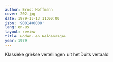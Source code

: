 ```yaml
---
author: Ernst Hoffmann
cover: 202.jpg
date: 1979-11-13 11:00:00
isbn: '9001400000'
lang: en-us
layout: review
title: Goden- en Heldensagen
year: 1979
---
```

Klassieke griekse vertellingen, uit het Duits vertaald
